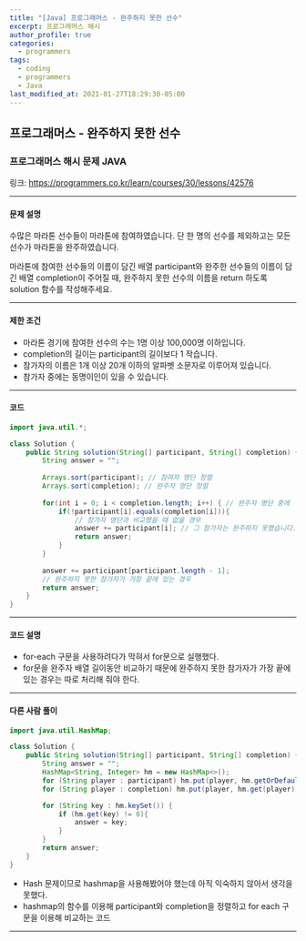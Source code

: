 ```yaml
---
title: "[Java] 프로그래머스 - 완주하지 못한 선수"
excerpt: 프로그래머스 해시
author_profile: true
categories: 
  - programmers
tags:
  - coding
  - programmers
  - Java
last_modified_at: 2021-01-27T18:29:30-05:00
---
```




## 프로그래머스 - 완주하지 못한 선수



### 프로그래머스 해시 문제 JAVA

링크: <https://programmers.co.kr/learn/courses/30/lessons/42576>

***

#### 문제 설명

수많은 마라톤 선수들이 마라톤에 참여하였습니다. 단 한 명의 선수를 제외하고는 모든 선수가 마라톤을 완주하였습니다.

마라톤에 참여한 선수들의 이름이 담긴 배열 participant와 완주한 선수들의 이름이 담긴 배열 completion이 주어질 때, 완주하지 못한 선수의 이름을 return 하도록 solution 함수를 작성해주세요.

***

#### 제한 조건

- 마라톤 경기에 참여한 선수의 수는 1명 이상 100,000명 이하입니다.
- completion의 길이는 participant의 길이보다 1 작습니다.
- 참가자의 이름은 1개 이상 20개 이하의 알파벳 소문자로 이루어져 있습니다.
- 참가자 중에는 동명이인이 있을 수 있습니다.

***

#### 코드

```java
import java.util.*;

class Solution {
    public String solution(String[] participant, String[] completion) {
        String answer = "";
        
        Arrays.sort(participant); // 참여자 명단 정렬
        Arrays.sort(completion); // 완주자 명단 정렬 
                
        for(int i = 0; i < completion.length; i++) { // 완주자 명단 중에
            if(!participant[i].equals(completion[i])){ 
                // 참가자 명단과 비교했을 때 없을 경우
                answer += participant[i]; // 그 참가자는 완주하지 못했습니다.
                return answer;
            }
        }
        
        answer += participant[participant.length - 1]; 
        // 완주하지 못한 참가자가 가장 끝에 있는 경우
        return answer;
    }
}
```

****

#### 코드 설명

* for-each 구문을 사용하려다가 막혀서 for문으로 실행했다.
* for문을 완주자 배열 길이동안 비교하기 때문에 완주하지 못한 참가자가 가장 끝에 있는 경우는 따로 처리해 줘야 한다.

****

#### 다른 사람 풀이

```java
import java.util.HashMap;

class Solution {
    public String solution(String[] participant, String[] completion) {
        String answer = "";
        HashMap<String, Integer> hm = new HashMap<>();
        for (String player : participant) hm.put(player, hm.getOrDefault(player, 0) + 1);
        for (String player : completion) hm.put(player, hm.get(player) - 1);

        for (String key : hm.keySet()) {
            if (hm.get(key) != 0){
                answer = key;
            }
        }
        return answer;
    }
}
```

* Hash 문제이므로 hashmap을 사용해봤어야 했는데 아직 익숙하지 않아서 생각을 못했다.
* hashmap의 함수를 이용해 participant와 completion을 정렬하고 for each 구문을 이용해 비교하는 코드

***


